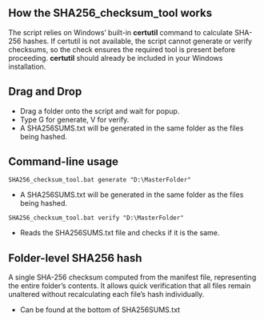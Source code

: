 ## How the SHA256_checksum_tool works
The script relies on Windows’ built-in **certutil** command to calculate SHA-256 hashes. If certutil is not available, the script cannot generate or verify checksums, so the check ensures the required tool is present before proceeding. **certutil** should already be included in your Windows installation.

## Drag and Drop
* Drag a folder onto the script and wait for popup.
* Type G for generate, V for verify.
* A SHA256SUMS.txt will be generated in the same folder as the files being hashed.

## Command-line usage
```
SHA256_checksum_tool.bat generate "D:\MasterFolder"
```
* A SHA256SUMS.txt will be generated in the same folder as the files being hashed.
```
SHA256_checksum_tool.bat verify "D:\MasterFolder"
````
* Reads the SHA256SUMS.txt file and checks if it is the same.

## Folder-level SHA256 hash
A single SHA-256 checksum computed from the manifest file, representing the entire folder’s contents. It allows quick verification that all files remain unaltered without recalculating each file’s hash individually.
* Can be found at the bottom of SHA256SUMS.txt

